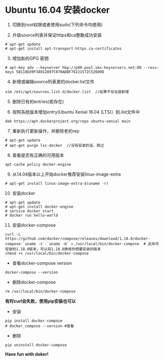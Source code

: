 
# Ubuntu 16.04 安装docker
1. 切换到root权限或者使用sudo(下列命令均使用)

2. 升级source列表并保证https和ca整数成功安装
```
# apt-get update
# apt-get install apt-transport-https ca-certificates
```

3. 增加新的GPG 密钥
```
# apt-key adv --keyserver hkp://p80.pool.sks-keyservers.net:80 --recv-keys 58118E89F3A912897C070ADBF76221572C52609D
```

4. 新增或编辑source列表里的docker.list文件
```
vim /etc/apt/sources.list.d/docker.list  //如果不存在就新增
```

5. 删除已有的entries(若存在)

6. 按照系统版本增加entry(Ubuntu Xenial 16.04 (LTS)）到.list文件中
```
deb https://apt.dockerproject.org/repo ubuntu-xenial main
```

7. 重新执行更新操作，并删除老的rep
```
# apt-get update
# apt-get purge lxc-docker  //没有安装的话，跳过
```

8. 查看是否有正确的可用版本
```
apt-cache policy docker-engine
```

9. 从14.04版本以上开始docker推荐安装linux-image-extra
```
# apt-get install linux-image-extra-$(uname -r)
```

10. 安装docker
```
# apt-get update
# apt-get install docker-engine
# service docker start 
# docker run hello-world
```


11. 安装docker-compose
```
curl -L https://github.com/docker/compose/releases/download/1.18.0/docker-compose-`uname -s`-`uname -m` > /usr/local/bin/docker-compose  # 此命令安装的1.18.0版本，可以将1.18.0换成你想要安装的版本
chmod +x /usr/local/bin/docker-compose
```
- 查看docker-compose version
```
docker-compose --version
```
- 删除docker-compose
```
rm /usr/local/bin/docker-compose
```

**有时curl会失败，使用pip安装也可以**

- 安装
```
pip install docker-compose
# docker_compose --version #查看
```
- 删除
```
pip uninstall docker-compose
```
**Have fun with doker!**
